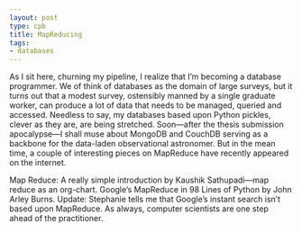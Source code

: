 ```yaml
---
layout: post
type: cpb
title: MapReducing
tags:
- databases
---
```

As I sit here, churning my pipeline, I realize that I’m becoming a database programmer. We of think of databases as the domain of large surveys, but it turns out that a modest survey, ostensibly manned by a single graduate worker, can produce a lot of data that needs to be managed, queried and accessed. Needless to say, my databases based upon Python pickles, clever as they are, are being stretched. Soon—after the thesis submission apocalypse—I shall muse about MongoDB and CouchDB serving as a backbone for the data-laden observational astronomer. But in the mean time, a couple of interesting pieces on MapReduce have recently appeared on the internet.

Map Reduce: A really simple introduction by Kaushik Sathupadi—map reduce as an org-chart.
Google’s MapReduce in 98 Lines of Python by John Arley Burns.
Update: Stephanie tells me that Google’s instant search isn’t based upon MapReduce. As always, computer scientists are one step ahead of the practitioner.
